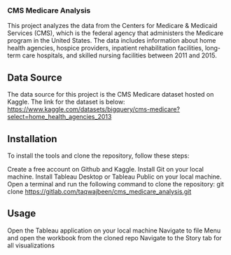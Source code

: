 ### CMS Medicare Analysis
This project analyzes the data from the Centers for Medicare & Medicaid Services (CMS), which is the federal agency that administers the Medicare program in the United States. The data includes information about home health agencies, hospice providers, inpatient rehabilitation facilities, long-term care hospitals, and skilled nursing facilities between 2011 and 2015.

## Data Source
The data source for this project is the CMS Medicare dataset hosted on Kaggle. The link for the dataset is below: 
https://www.kaggle.com/datasets/bigquery/cms-medicare?select=home_health_agencies_2013

## Installation
To install the tools and clone the repository, follow these steps:

Create a free account on Github and Kaggle.
Install Git on your local machine.
Install Tableau Desktop or Tableau Public on your local machine.
Open a terminal and run the following command to clone the repository:
git clone https://gitlab.com/taqwajbeen/cms_medicare_analysis.git

## Usage
Open the Tableau application on your local machine
Navigate to file Menu and open the workbook from the cloned repo
Navigate to the Story tab for all visualizations
